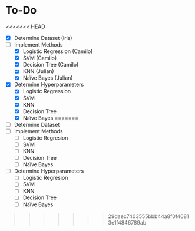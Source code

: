 # To-Do
<<<<<<< HEAD
- [x] Determine Dataset (Iris)
- [ ] Implement Methods
	- [x] Logistic Regression (Camilo)
	- [x] SVM (Camilo)
	- [x] Decision Tree (Camilo)
	- [x] KNN (Julian)
	- [x] Naïve Bayes (Julian)
- [x] Determine Hyperparameters
	- [x] Logistic Regression
	- [x] SVM
	- [x] KNN
	- [x] Decision Tree
	- [x] Naïve Bayes
=======
- [ ] Determine Dataset
- [ ] Implement Methods
	- [ ] Logistic Regresion
	- [ ] SVM
	- [ ] KNN
	- [ ] Decision Tree
	- [ ] Naïve Bayes
- [ ] Determine Hyperparameters
	- [ ] Logistic Regresion
	- [ ] SVM
	- [ ] KNN
	- [ ] Decision Tree
	- [ ] Naïve Bayes
>>>>>>> 29daec7403555bbb44a8f0f46813e1f4846789ab
